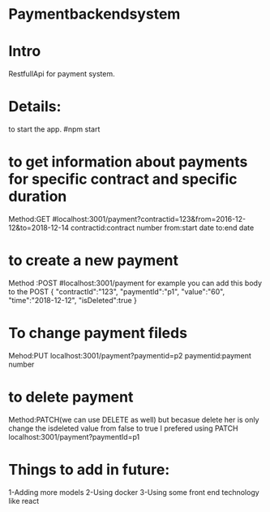 # Paymentbackendsystem
# Intro
 RestfullApi for payment system. 
# Details:
 to start the app.
 #npm start
 # to get information about payments for specific contract and specific duration
Method:GET 
#localhost:3001/payment?contractid=123&from=2016-12-12&to=2018-12-14 contractid:contract number from:start date to:end date
# to create a new payment
 Method :POST #localhost:3001/payment for example you can add this body to the POST {
"contractId":"123", "paymentId":"p1", "value":"60", "time":"2018-12-12", "isDeleted":true
}
# To change payment fileds 
 Mehod:PUT
 localhost:3001/payment?paymentid=p2 paymentid:payment number
# to delete payment 
Method:PATCH(we can use DELETE as well) but becasue delete her is only change the isdeleted value from false to true I prefered using PATCH
 localhost:3001/payment?paymentId=p1
# Things to add in future:
 1-Adding more models
 2-Using docker
 3-Using some front end technology like react

